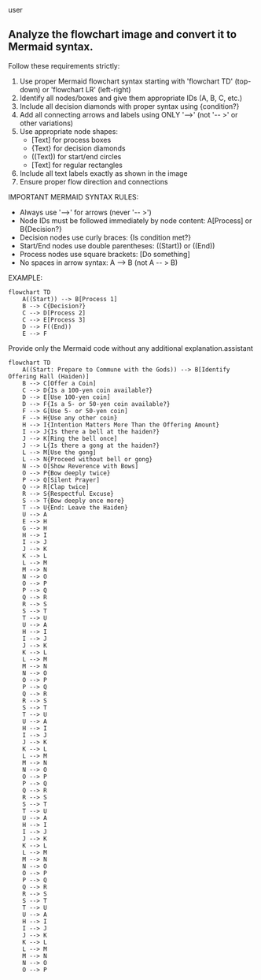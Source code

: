 user

## Analyze the flowchart image and convert it to Mermaid syntax.

Follow these requirements strictly:

1. Use proper Mermaid flowchart syntax starting with 'flowchart TD' (top-down) or 'flowchart LR' (left-right)
2. Identify all nodes/boxes and give them appropriate IDs (A, B, C, etc.)
3. Include all decision diamonds with proper syntax using {condition?}
4. Add all connecting arrows and labels using ONLY '-->' (not '-- >' or other variations)
5. Use appropriate node shapes:
   - [Text] for process boxes
   - {Text} for decision diamonds  
   - ((Text)) for start/end circles
   - [Text] for regular rectangles
6. Include all text labels exactly as shown in the image
7. Ensure proper flow direction and connections

IMPORTANT MERMAID SYNTAX RULES:
- Always use '-->' for arrows (never '-- >')
- Node IDs must be followed immediately by node content: A[Process] or B{Decision?}
- Decision nodes use curly braces: {Is condition met?}
- Start/End nodes use double parentheses: ((Start)) or ((End))
- Process nodes use square brackets: [Do something]
- No spaces in arrow syntax: A --> B (not A -- > B)

EXAMPLE:
```mermaid
flowchart TD
    A((Start)) --> B[Process 1]
    B --> C{Decision?}
    C --> D[Process 2]
    C --> E[Process 3]
    D --> F((End))
    E --> F
```

Provide only the Mermaid code without any additional explanation.assistant

```mermaid
flowchart TD
    A((Start: Prepare to Commune with the Gods)) --> B[Identify Offering Hall (Haiden)]
    B --> C[Offer a Coin]
    C --> D{Is a 100-yen coin available?}
    D --> E[Use 100-yen coin]
    D --> F{Is a 5- or 50-yen coin available?}
    F --> G[Use 5- or 50-yen coin]
    F --> H{Use any other coin}
    H --> I{Intention Matters More Than the Offering Amount}
    I --> J{Is there a bell at the haiden?}
    J --> K[Ring the bell once]
    J --> L{Is there a gong at the haiden?}
    L --> M[Use the gong]
    L --> N{Proceed without bell or gong}
    N --> O[Show Reverence with Bows]
    O --> P{Bow deeply twice}
    P --> Q[Silent Prayer]
    Q --> R[Clap twice]
    R --> S{Respectful Excuse}
    S --> T{Bow deeply once more}
    T --> U{End: Leave the Haiden}
    U --> A
    E --> H
    G --> H
    H --> I
    I --> J
    J --> K
    K --> L
    L --> M
    M --> N
    N --> O
    O --> P
    P --> Q
    Q --> R
    R --> S
    S --> T
    T --> U
    U --> A
    H --> I
    I --> J
    J --> K
    K --> L
    L --> M
    M --> N
    N --> O
    O --> P
    P --> Q
    Q --> R
    R --> S
    S --> T
    T --> U
    U --> A
    H --> I
    I --> J
    J --> K
    K --> L
    L --> M
    M --> N
    N --> O
    O --> P
    P --> Q
    Q --> R
    R --> S
    S --> T
    T --> U
    U --> A
    H --> I
    I --> J
    J --> K
    K --> L
    L --> M
    M --> N
    N --> O
    O --> P
    P --> Q
    Q --> R
    R --> S
    S --> T
    T --> U
    U --> A
    H --> I
    I --> J
    J --> K
    K --> L
    L --> M
    M --> N
    N --> O
    O --> P
